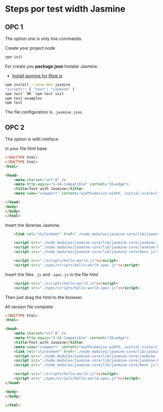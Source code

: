 # Steps por test width Jasmine

## OPC 1
The option one is only line commands.

Create your project node
```bash
npm init
```
For create you **package.json**
Instalar Jasmine.
- [Install jasmine for Noje.js](https://jasmine.github.io/pages/getting_started.html)
```bash
npm install --save-dev jasmine
"scripts": { "test": "jasmine" }
npm test` OR `npm test init
npm test examples
npm test
```
The file configuration is `.jasmine.json`.

## OPC 2
The option is with inteface.

in your file html base

```html
<!DOCTYPE html>  
<!DOCTYPE html>
<html>

<head>
    <meta charset="utf-8" />
    <meta http-equiv="X-UA-Compatible" content="IE=edge">
    <title>Test with Jasmine</title>
    <meta name="viewport" content="width=device-width, initial-scale=1">

</head>
<body>
</body>
</html>
```
Insert the librerias Jasmine.
```html
    <link rel="stylesheet" href="./node_modules/jasmine-core/lib/jasmine-core/jasmine.css">

    <script src="./node_modules/jasmine-core/lib/jasmine-core/jasmine.js"></script>
    <script src="./node_modules/jasmine-core/lib/jasmine-core/jasmine-html.js"></script>
    <script src="./node_modules/jasmine-core/lib/jasmine-core/boot.js"></script>

    <script src="./scripts/hello-world.js"></script>
    <script src="./spec/scripts/hello-world.spec.js"></script>
```
Insert the files `.js` and `.spec.js` in the file html

```html
    <script src="./scripts/hello-world.js"></script>
    <script src="./spec/scripts/hello-world.spec.js"></script>
``` 
Then just drag the html to the browser.

All version file complete
```html
<!DOCTYPE html>
<html>

<head>
    <meta charset="utf-8" />
    <meta http-equiv="X-UA-Compatible" content="IE=edge">
    <title>Test with Jasmine</title>
    <meta name="viewport" content="width=device-width, initial-scale=1">
    <link rel="stylesheet" href="./node_modules/jasmine-core/lib/jasmine-core/jasmine.css">
    <script src="./node_modules/jasmine-core/lib/jasmine-core/jasmine.js"></script>
    <script src="./node_modules/jasmine-core/lib/jasmine-core/jasmine-html.js"></script>
    <script src="./node_modules/jasmine-core/lib/jasmine-core/boot.js"></script>

    <script src="./scripts/hello-world.js"></script>
    <script src="./spec/scripts/hello-world.spec.js"></script>
</head>

<body>
</body>

</html>
```
